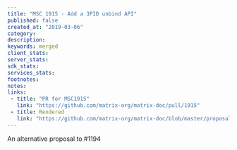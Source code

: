 ```yaml
---
title: "MSC 1915 - Add a 3PID unbind API"
published: false
created_at: "2019-03-06"
category:
description:
keywords: merged
client_stats:
server_stats:
sdk_stats:
services_stats:
footnotes:
notes:
links:
 - title: "PR for MSC1915"
   link: "https://github.com/matrix-org/matrix-doc/pull/1915"
 - title: Rendered
   link: "https://github.com/matrix-org/matrix-doc/blob/master/proposals/1915-unbind-identity-server-param.md"
---
```


An alternative proposal to #1194
